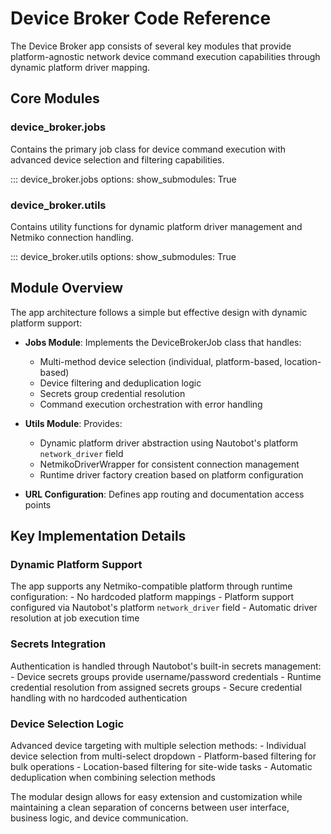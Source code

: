 # Device Broker Code Reference

The Device Broker app consists of several key modules that provide platform-agnostic network device command execution capabilities through dynamic platform driver mapping.

## Core Modules

### device_broker.jobs
Contains the primary job class for device command execution with advanced device selection and filtering capabilities.

::: device_broker.jobs
    options:
        show_submodules: True

### device_broker.utils  
Contains utility functions for dynamic platform driver management and Netmiko connection handling.

::: device_broker.utils
    options:
        show_submodules: True

## Module Overview

The app architecture follows a simple but effective design with dynamic platform support:

- **Jobs Module**: Implements the DeviceBrokerJob class that handles:
    - Multi-method device selection (individual, platform-based, location-based)  
    - Device filtering and deduplication logic
    - Secrets group credential resolution
    - Command execution orchestration with error handling
  
- **Utils Module**: Provides:
    - Dynamic platform driver abstraction using Nautobot's platform `network_driver` field
    - NetmikoDriverWrapper for consistent connection management
    - Runtime driver factory creation based on platform configuration
  
- **URL Configuration**: Defines app routing and documentation access points

## Key Implementation Details

### Dynamic Platform Support
The app supports any Netmiko-compatible platform through runtime configuration:
    - No hardcoded platform mappings
    - Platform support configured via Nautobot's platform `network_driver` field
    - Automatic driver resolution at job execution time

### Secrets Integration
Authentication is handled through Nautobot's built-in secrets management:
    - Device secrets groups provide username/password credentials
    - Runtime credential resolution from assigned secrets groups
    - Secure credential handling with no hardcoded authentication

### Device Selection Logic
Advanced device targeting with multiple selection methods:
    - Individual device selection from multi-select dropdown
    - Platform-based filtering for bulk operations
    - Location-based filtering for site-wide tasks
    - Automatic deduplication when combining selection methods

The modular design allows for easy extension and customization while maintaining a clean separation of concerns between user interface, business logic, and device communication.
